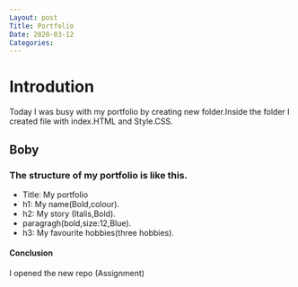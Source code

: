 ```yaml
---
Layout: post
Title: Portfolio
Date: 2020-03-12
Categories:
---
```

# Introdution

Today I was busy with my portfolio by creating new folder.Inside the folder I created file with index.HTML and Style.CSS.

## Boby

### The structure of my portfolio is like this.

- Title: My portfolio
- h1: My name(Bold,colour).
- h2: My story (Italis,Bold).
- paragragh(bold,size:12,Blue).
- h3: My favourite hobbies(three hobbies).

#### Conclusion

I opened the new repo (Assignment)


